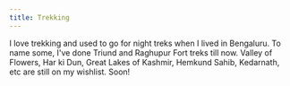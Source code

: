 ```yaml
---
title: Trekking
--- 
```

I love trekking and used to go for night treks when I lived in Bengaluru. To name some, I've done Triund and Raghupur Fort treks till now. Valley of Flowers, Har ki Dun, Great Lakes of Kashmir, Hemkund Sahib, Kedarnath, etc are still on my wishlist. Soon!
